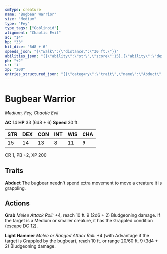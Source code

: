 ```yaml
---
smType: creature
name: "Bugbear Warrior"
size: "Medium"
type: "Fey"
type_tags: ["Goblinoid"]
alignment: "Chaotic Evil"
ac: "14"
hp: "33"
hit_dice: "6d8 + 6"
speeds_json: "{\"walk\":{\"distance\":\"30 ft.\"}}"
abilities_json: "[{\"ability\":\"str\",\"score\":15},{\"ability\":\"dex\",\"score\":14},{\"ability\":\"con\",\"score\":13},{\"ability\":\"int\",\"score\":8},{\"ability\":\"wis\",\"score\":11},{\"ability\":\"cha\",\"score\":9}]"
pb: "+2"
cr: "1"
xp: "200"
entries_structured_json: "[{\"category\":\"trait\",\"name\":\"Abduct\",\"text\":\"The bugbear needn't spend extra movement to move a creature it is grappling.\"},{\"category\":\"action\",\"name\":\"Grab\",\"text\":\"*Melee Attack Roll:* +4, reach 10 ft. 9 (2d6 + 2) Bludgeoning damage. If the target is a Medium or smaller creature, it has the Grappled condition (escape DC 12).\"},{\"category\":\"action\",\"name\":\"Light Hammer\",\"text\":\"*Melee or Ranged Attack Roll:* +4 (with Advantage if the target is Grappled by the bugbear), reach 10 ft. or range 20/60 ft. 9 (3d4 + 2) Bludgeoning damage.\"}]"
---
```


# Bugbear Warrior
*Medium, Fey, Chaotic Evil*

**AC** 14
**HP** 33 (6d8 + 6)
**Speed** 30 ft.

| STR | DEX | CON | INT | WIS | CHA |
| --- | --- | --- | --- | --- | --- |
| 15 | 14 | 13 | 8 | 11 | 9 |

CR 1, PB +2, XP 200

## Traits

**Abduct**
The bugbear needn't spend extra movement to move a creature it is grappling.

## Actions

**Grab**
*Melee Attack Roll:* +4, reach 10 ft. 9 (2d6 + 2) Bludgeoning damage. If the target is a Medium or smaller creature, it has the Grappled condition (escape DC 12).

**Light Hammer**
*Melee or Ranged Attack Roll:* +4 (with Advantage if the target is Grappled by the bugbear), reach 10 ft. or range 20/60 ft. 9 (3d4 + 2) Bludgeoning damage.
